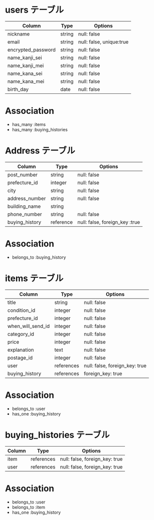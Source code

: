 # users テーブル
| Column                 | Type             | Options                       |
| ---------------------- | -----------------| ----------------------------- |
| nickname               | string           | null: false                   |
| email                  | string           | null: false, unique:true      |
| encrypted_password     | string           | null: false                   |
| name_kanji_sei         | string           | null: false                   |
| name_kanji_mei         | string           | null: false                   |
| name_kana_sei          | string           | null: false                   |
| name_kana_mei          | string           | null: false                   |
| birth_day              | date             | null: false                   |

# Association
- has_many :items
- has_many :buying_histories

# Address テーブル
| Column                |  Type   | Options     |
| --------------------- |  ------ | ----------- |
| post_number           |  string | null: false |
| prefecture_id         | integer | null: false |
| city                  |  string | null: false |
| address_number        |  string | null: false |
| building_name         |  string |             |
| phone_number          |  string | null: false |
| buying_history        |reference| null: false, foreign_key :true |

# Association
- belongs_to :buying_history

# items テーブル
| Column               | Type       | Options                        |
| -------------------- | -------    | ------------------------------ |
| title                | string     | null: false                    |
| condition_id         | integer    | null: false                    |
| prefecture_id        | integer    | null: false                    |
| when_will_send_id    | integer    | null: false                    |
| category_id          | integer    | null: false                    |
| price                | integer    | null: false                    |
| explanation          | text       | null: false                    |
| postage_id           | integer    | null: false                    |
| user                 | references | null: false, foreign_key: true |
| buying_history       | references | foreign_key: true              |

# Association
- belongs_to :user
- has_one :buying_history

# buying_histories テーブル
| Column               | Type       | Options                        |
| -------------------- | -------    | ------------------------------ |
| item                 | references | null: false, foreign_key: true |
| user                 | references | null: false, foreign_key: true |

# Association
- belongs_to :user
- belongs_to :item
- has_one :buying_history